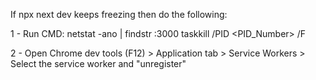 If npx next dev keeps freezing then do the following:

1 - Run CMD:
netstat -ano | findstr :3000
taskkill /PID <PID_Number> /F

2 - Open Chrome dev tools (F12) > Application tab > Service Workers > Select the service worker and "unregister"
